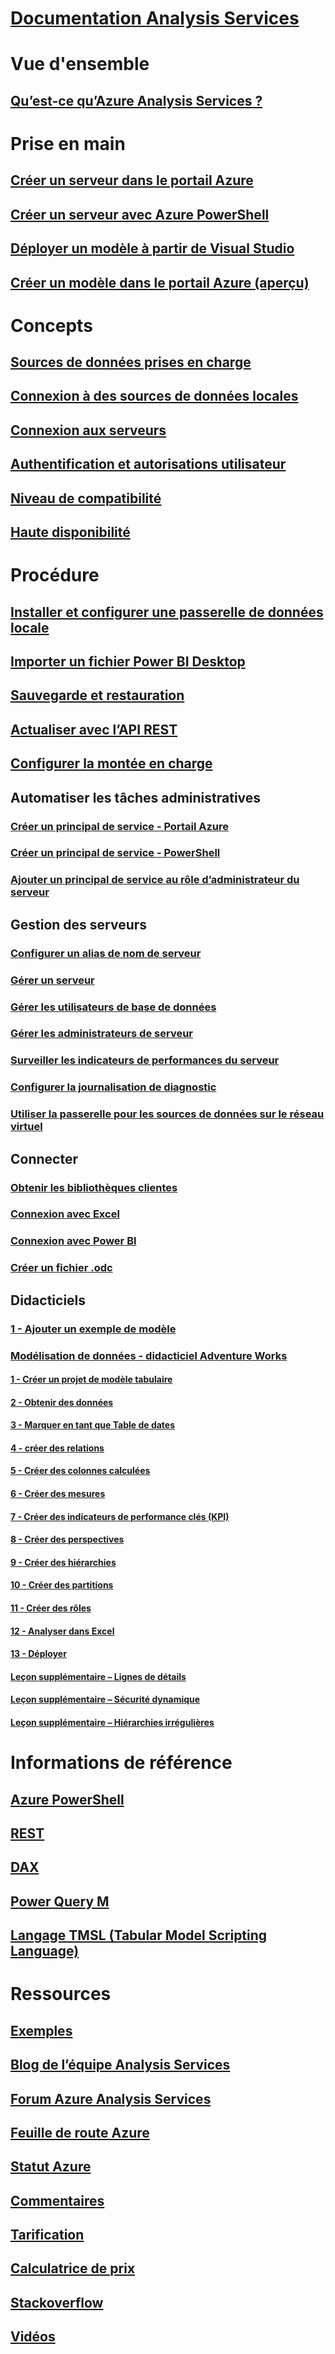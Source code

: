 # [Documentation Analysis Services](index.md)

# Vue d'ensemble
## [Qu’est-ce qu’Azure Analysis Services ?](analysis-services-overview.md)


# Prise en main
## [Créer un serveur dans le portail Azure](analysis-services-create-server.md)
## [Créer un serveur avec Azure PowerShell](analysis-services-create-powershell.md)
## [Déployer un modèle à partir de Visual Studio](analysis-services-deploy.md)
## [Créer un modèle dans le portail Azure (aperçu)](analysis-services-create-model-portal.md)

# Concepts
## [Sources de données prises en charge](analysis-services-datasource.md)
## [Connexion à des sources de données locales](analysis-services-gateway.md)
## [Connexion aux serveurs](analysis-services-connect.md)
## [Authentification et autorisations utilisateur](analysis-services-manage-users.md)
## [Niveau de compatibilité](analysis-services-compat-level.md)
## [Haute disponibilité](analysis-services-bcdr.md)

# Procédure 
## [Installer et configurer une passerelle de données locale](analysis-services-gateway-install.md)
## [Importer un fichier Power BI Desktop](analysis-services-import-pbix.md)
## [Sauvegarde et restauration](analysis-services-backup.md)
## [Actualiser avec l’API REST](analysis-services-async-refresh.md)
## [Configurer la montée en charge](analysis-services-scale-out.md)
## Automatiser les tâches administratives
### [Créer un principal de service - Portail Azure](../azure-resource-manager/resource-group-create-service-principal-portal.md)
### [Créer un principal de service - PowerShell](../azure-resource-manager/resource-group-authenticate-service-principal.md)
### [Ajouter un principal de service au rôle d’administrateur du serveur](analysis-services-addservprinc-admins.md)
## Gestion des serveurs
### [Configurer un alias de nom de serveur](analysis-services-server-alias.md)
### [Gérer un serveur](analysis-services-manage.md)
### [Gérer les utilisateurs de base de données](analysis-services-database-users.md)
### [Gérer les administrateurs de serveur](analysis-services-server-admins.md)
### [Surveiller les indicateurs de performances du serveur](analysis-services-monitor.md)
### [Configurer la journalisation de diagnostic](analysis-services-logging.md)
### [Utiliser la passerelle pour les sources de données sur le réseau virtuel](analysis-services-vnet-gateway.md)
## Connecter
### [Obtenir les bibliothèques clientes](analysis-services-data-providers.md)
### [Connexion avec Excel](analysis-services-connect-excel.md)
### [Connexion avec Power BI](analysis-services-connect-pbi.md)
### [Créer un fichier .odc](analysis-services-odc.md)
## Didacticiels
### [1 - Ajouter un exemple de modèle](analysis-services-create-sample-model.md)
### [Modélisation de données - didacticiel Adventure Works](tutorials/aas-adventure-works-tutorial.md)
#### [1 - Créer un projet de modèle tabulaire](tutorials/aas-lesson-1-create-a-new-tabular-model-project.md)
#### [2 - Obtenir des données](tutorials/aas-lesson-2-get-data.md)
#### [3 - Marquer en tant que Table de dates](tutorials/aas-lesson-3-mark-as-date-table.md) 
#### [4 - créer des relations](tutorials/aas-lesson-4-create-relationships.md) 
#### [5 - Créer des colonnes calculées](tutorials/aas-lesson-5-create-calculated-columns.md)
#### [6 - Créer des mesures](tutorials/aas-lesson-6-create-measures.md)  
#### [7 - Créer des indicateurs de performance clés (KPI)](tutorials/aas-lesson-7-create-key-performance-indicators.md)  
#### [8 - Créer des perspectives](tutorials/aas-lesson-8-create-perspectives.md) 
#### [9 - Créer des hiérarchies](tutorials/aas-lesson-9-create-hierarchies.md) 
#### [10 - Créer des partitions](tutorials/aas-lesson-10-create-partitions.md) 
#### [11 - Créer des rôles](tutorials/aas-lesson-11-create-roles.md)
#### [12 - Analyser dans Excel](tutorials/aas-lesson-12-analyze-in-excel.md)
#### [13 - Déployer](tutorials/aas-lesson-13-deploy.md)
#### [Leçon supplémentaire – Lignes de détails](tutorials/aas-supplemental-lesson-detail-rows.md)
#### [Leçon supplémentaire – Sécurité dynamique](tutorials/aas-supplemental-lesson-dynamic-security.md)
#### [Leçon supplémentaire – Hiérarchies irrégulières](tutorials/aas-supplemental-lesson-ragged-hierarchies.md)  

# Informations de référence
## [Azure PowerShell](analysis-services-powershell.md)
## [REST](/rest/api/analysisservices)
## [DAX](https://msdn.microsoft.com/library/gg413422.aspx)
## [Power Query M](https://msdn.microsoft.com/library/mt211003.aspx)
## [Langage TMSL (Tabular Model Scripting Language)](https://docs.microsoft.com/sql/analysis-services/tabular-model-scripting-language-tmsl-reference)

# Ressources
## [Exemples](analysis-services-samples.md)
## [Blog de l’équipe Analysis Services](https://blogs.msdn.microsoft.com/analysisservices/)
## [Forum Azure Analysis Services](https://social.msdn.microsoft.com/Forums/en-US/home?forum=AzureAnalysisServices)
## [Feuille de route Azure](https://azure.microsoft.com/roadmap/?category=intelligence-analytics)
## [Statut Azure](https://azure.microsoft.com/status/)
## [Commentaires](https://feedback.azure.com/forums/556165-azure-analysis-services)
## [Tarification](https://azure.microsoft.com/pricing/details/analysis-services/)
## [Calculatrice de prix](https://azure.microsoft.com/pricing/calculator/)
## [Stackoverflow](http://stackoverflow.com/questions/tagged/azure-analysis-services)
## [Vidéos](https://azure.microsoft.com/resources/videos/index/?services=analysis-services&sort=newest)

